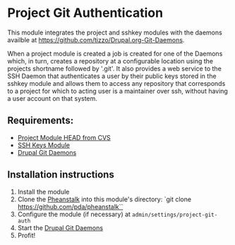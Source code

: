 # Project Git Authentication

This module integrates the project and sshkey modules with the daemons availble at https://github.com/tizzo/Drupal.org-Git-Daemons.

When a project module is created a job is created for one of the Daemons which, in turn, creates a repository at a configurable location using the projects shortname followed by '.git'.  It also provides a web service to the SSH Daemon that authenticates a user by their public keys stored in the sshkey module and allows them to access any repository that corresponds to a project for which to acting user is a maintainer over ssh, without having a user account on that system.

## Requirements:
-   [Project Module HEAD from CVS](http://drupal.org/project/project)
-   [SSH Keys Module](http://drupal.org/project/sshkey)
-   [Drupal Git Daemons](https://github.com/tizzo/Drupal.org-Git-Daemons)

## Installation instructions

1.   Install the module
2.   Clone the [Pheanstalk](https://github.com/pda/pheanstalk) into this module's directory: `git clone https://github.com/pda/pheanstalk``
3.   Configure the module (if necessary) at `admin/settings/project-git-auth`
4.   Start the [Drupal Git Daemons](https://github.com/tizzo/Drupal.org-Git-Daemons)
5.   Profit!
